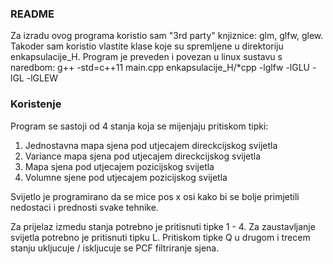 ### README ###

Za izradu ovog programa koristio sam "3rd party" knjiznice: glm, glfw, glew.
Takoder sam koristio vlastite klase koje su spremljene u direktoriju enkapsulacije_H.
Program je preveden i povezan u linux sustavu s naredbom:
g++ -std=c++11  main.cpp enkapsulacije_H/*cpp -lglfw -lGLU -lGL -lGLEW

### Koristenje ###

Program se sastoji od 4 stanja koja se mijenjaju pritiskom tipki:
1) Jednostavna mapa sjena pod utjecajem direckcijskog svijetla
2) Variance mapa sjena pod utjecajem direckcijskog svijetla
3) Mapa sjena pod utjecajem pozicijskog svijetla
4) Volumne sjene pod utjecajem pozicijskog svijetla

Svijetlo je programirano da se mice pos x osi kako bi se bolje primjetili nedostaci i prednosti svake tehnike.

Za prijelaz izmedu stanja potrebno je pritisnuti tipke 1 - 4.
Za zaustavljanje svijetla potrebno je pritisnuti tipku L.
Pritiskom tipke Q u drugom i trecem stanju ukljucuje / iskljucuje se PCF filtriranje sjena.
